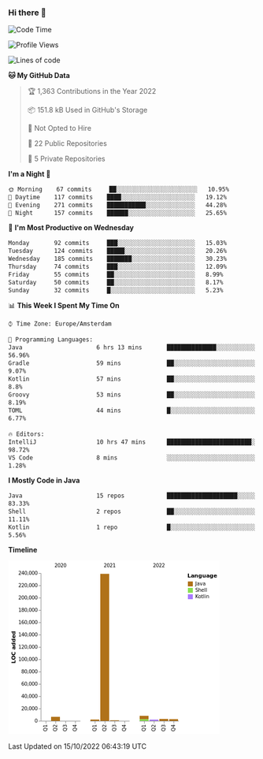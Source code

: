 ### Hi there 👋


<!--START_SECTION:waka-->
![Code Time](http://img.shields.io/badge/Code%20Time-2%2C525%20hrs%2010%20mins-blue)

![Profile Views](http://img.shields.io/badge/Profile%20Views-6-blue)

![Lines of code](https://img.shields.io/badge/From%20Hello%20World%20I%27ve%20Written-265%20Thousand%20lines%20of%20code-blue)

**🐱 My GitHub Data** 

> 🏆 1,363 Contributions in the Year 2022
 > 
> 📦 151.8 kB Used in GitHub's Storage 
 > 
> 🚫 Not Opted to Hire
 > 
> 📜 22 Public Repositories 
 > 
> 🔑 5 Private Repositories  
 > 
**I'm a Night 🦉** 

```text
🌞 Morning    67 commits     ██░░░░░░░░░░░░░░░░░░░░░░░   10.95% 
🌆 Daytime    117 commits    ████░░░░░░░░░░░░░░░░░░░░░   19.12% 
🌃 Evening    271 commits    ███████████░░░░░░░░░░░░░░   44.28% 
🌙 Night      157 commits    ██████░░░░░░░░░░░░░░░░░░░   25.65%

```
📅 **I'm Most Productive on Wednesday** 

```text
Monday       92 commits     ███░░░░░░░░░░░░░░░░░░░░░░   15.03% 
Tuesday      124 commits    █████░░░░░░░░░░░░░░░░░░░░   20.26% 
Wednesday    185 commits    ███████░░░░░░░░░░░░░░░░░░   30.23% 
Thursday     74 commits     ███░░░░░░░░░░░░░░░░░░░░░░   12.09% 
Friday       55 commits     ██░░░░░░░░░░░░░░░░░░░░░░░   8.99% 
Saturday     50 commits     ██░░░░░░░░░░░░░░░░░░░░░░░   8.17% 
Sunday       32 commits     █░░░░░░░░░░░░░░░░░░░░░░░░   5.23%

```


📊 **This Week I Spent My Time On** 

```text
⌚︎ Time Zone: Europe/Amsterdam

💬 Programming Languages: 
Java                     6 hrs 13 mins       ██████████████░░░░░░░░░░░   56.96% 
Gradle                   59 mins             ██░░░░░░░░░░░░░░░░░░░░░░░   9.07% 
Kotlin                   57 mins             ██░░░░░░░░░░░░░░░░░░░░░░░   8.8% 
Groovy                   53 mins             ██░░░░░░░░░░░░░░░░░░░░░░░   8.19% 
TOML                     44 mins             █░░░░░░░░░░░░░░░░░░░░░░░░   6.77%

🔥 Editors: 
IntelliJ                 10 hrs 47 mins      ████████████████████████░   98.72% 
VS Code                  8 mins              ░░░░░░░░░░░░░░░░░░░░░░░░░   1.28%

```

**I Mostly Code in Java** 

```text
Java                     15 repos            ████████████████████░░░░░   83.33% 
Shell                    2 repos             ██░░░░░░░░░░░░░░░░░░░░░░░   11.11% 
Kotlin                   1 repo              █░░░░░░░░░░░░░░░░░░░░░░░░   5.56%

```


**Timeline**

![Chart not found](https://raw.githubusercontent.com/powercasgamer/powercasgamer/master/charts/bar_graph.png) 


 Last Updated on 15/10/2022 06:43:19 UTC
<!--END_SECTION:waka-->
